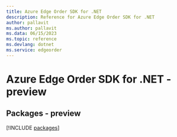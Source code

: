 ```yaml
---
title: Azure Edge Order SDK for .NET
description: Reference for Azure Edge Order SDK for .NET
author: pallavit
ms.author: pallavit
ms.data: 06/15/2023
ms.topic: reference
ms.devlang: dotnet
ms.service: edgeorder
---
```

# Azure Edge Order SDK for .NET - preview
## Packages - preview
[!INCLUDE [packages](edge-order-index.md)]